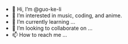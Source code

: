 - 👋 Hi, I’m @guo-ke-li
- 👀 I’m interested in music, coding, and anime.
- 🌱 I’m currently learning ...
- 💞️ I’m looking to collaborate on ...
- 📫 How to reach me ...

<!---
guo-ke-li/guo-ke-li is a ✨ special ✨ repository because its `README.md` (this file) appears on your GitHub profile.
You can click the Preview link to take a look at your changes.
--->
